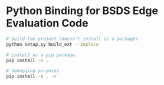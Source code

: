 # Python Binding for BSDS Edge Evaluation Code

```Bash
# build the project (doesn't install as a package)
python setup.py build_ext --inplace

# install as a pip package
pip install -e .

# debugging purposes
pip install -e . -v
```
